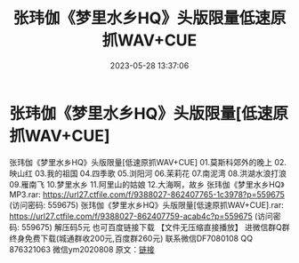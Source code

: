 ﻿---
title: 张玮伽《梦里水乡HQ》头版限量低速原抓WAV+CUE
date: 2023-05-28 13:37:06
categories: 新碟专辑、稀有等精品
tags: 华语中文
---
# 张玮伽《梦里水乡HQ》头版限量[低速原抓WAV+CUE]

张玮伽《梦里水乡HQ》头版限量[低速原抓WAV+CUE]
01.莫斯科郊外的晚上
02.映山红
03.我的祖国
04.四季歌
05.浏阳河
06.茉莉花
07.南泥湾
08.洪湖水浪打浪
09.雁南飞
10.梦里水乡
11.阿里山的姑娘
12.大海啊，故乡
张玮伽《梦里水乡HQ》MP3.rar: https://url27.ctfile.com/f/9388027-862407765-1c3978?p=559675
(访问密码: 559675)
张玮伽《梦里水乡HQ》头版限量[低速原抓WAV+CUE].rar: https://url27.ctfile.com/f/9388027-862407759-acab4c?p=559675
(访问密码: 559675)
解压码5元
也可百度链接下载 【文件无压缩直接播放】
进微信群Q群终身免费下载(城通群收200元,百度群260元)
联系微信DF7080108 QQ 876321063
微信ym2020808
原文：[链接](https://blog.sina.com.cn/s/blog_1647c7e760103122t.html)